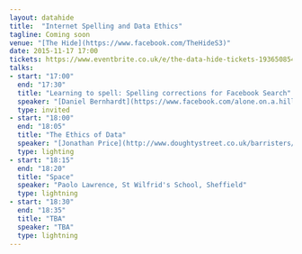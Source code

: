 ```yaml
---
layout: datahide
title:  "Internet Spelling and Data Ethics"
tagline: Coming soon
venue: "[The Hide](https://www.facebook.com/TheHideS3)"
date: 2015-11-17 17:00
tickets: https://www.eventbrite.co.uk/e/the-data-hide-tickets-19365085492
talks:
- start: "17:00"
  end: "17:30"
  title: "Learning to spell: Spelling corrections for Facebook Search"
  speaker: "[Daniel Bernhardt](https://www.facebook.com/alone.on.a.hill), Facebook London"
  type: invited
- start: "18:00"
  end: "18:05"
  title: "The Ethics of Data"
  speaker: "[Jonathan Price](http://www.doughtystreet.co.uk/barristers/profile/jonathan-price), Doughty Street Chambers"
  type: lighting
- start: "18:15"
  end: "18:20"
  title: "Space"
  speaker: "Paolo Lawrence, St Wilfrid's School, Sheffield"
  type: lightning
- start: "18:30"
  end: "18:35"
  title: "TBA"
  speaker: "TBA"
  type: lightning
---
```


